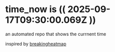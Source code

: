 # time_now is (( 2025-09-17T09:30:00.069Z ))

an automated repo that shows the currnent time

inspired by [breakingheatmap](https://github.com/breakingheatmap/breakingheatmap)